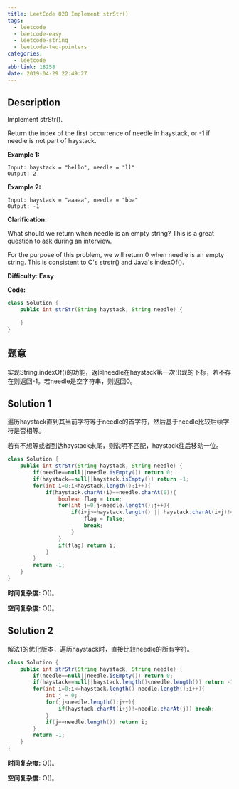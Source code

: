 ```yaml
---
title: LeetCode 028 Implement strStr()
tags:
  - leetcode
  - leetcode-easy
  - leetcode-string
  - leetcode-two-pointers
categories:
  - leetcode
abbrlink: 18258
date: 2019-04-29 22:49:27
---
```


## Description

Implement strStr().

Return the index of the first occurrence of needle in haystack, or -1 if needle is not part of haystack.

**Example 1:**

```
Input: haystack = "hello", needle = "ll"
Output: 2
```

**Example 2:**

```
Input: haystack = "aaaaa", needle = "bba"
Output: -1
```

**Clarification:**

What should we return when needle is an empty string? This is a great question to ask during an interview.

For the purpose of this problem, we will return 0 when needle is an empty string. This is consistent to C's strstr() and Java's indexOf().

**Difficulty: Easy**

**Code:**

```java
class Solution {
    public int strStr(String haystack, String needle) {
        
    }
}
```

## 题意

实现String.indexOf()的功能，返回needle在haystack第一次出现的下标，若不存在则返回-1。若needle是空字符串，则返回0。

<!-- more -->

## Solution 1

遍历haystack直到其当前字符等于needle的首字符，然后基于needle比较后续字符是否相等。

若有不想等或者到达haystack末尾，则说明不匹配，haystack往后移动一位。

```java
class Solution {
    public int strStr(String haystack, String needle) {
        if(needle==null||needle.isEmpty()) return 0;
        if(haystack==null||haystack.isEmpty()) return -1;
        for(int i=0;i<haystack.length();i++){
            if(haystack.charAt(i)==needle.charAt(0)){
                boolean flag = true;
                for(int j=0;j<needle.length();j++){
                    if(i+j>=haystack.length() || haystack.charAt(i+j)!=needle.charAt(j)){
                        flag = false;
                        break;
                    }
                }
                if(flag) return i;
            }
        }
        return -1;
    }
}
```

**时间复杂度:** O()。

**空间复杂度:** O()。

## Solution 2

解法1的优化版本，遍历haystack时，直接比较needle的所有字符。

```java
class Solution {
    public int strStr(String haystack, String needle) {
        if(needle==null||needle.isEmpty()) return 0;
        if(haystack==null||haystack.length()<needle.length()) return -1;
        for(int i=0;i<=haystack.length()-needle.length();i++){
            int j = 0;
            for(;j<needle.length();j++){
                if(haystack.charAt(i+j)!=needle.charAt(j)) break;
            }
            if(j==needle.length()) return i;
        }
        return -1;
    }
}
```

**时间复杂度:** O()。

**空间复杂度:** O()。
